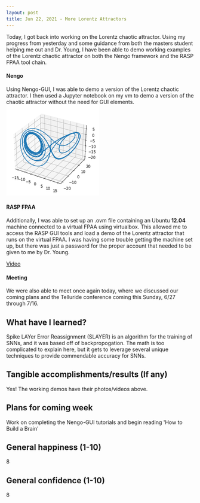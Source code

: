 ```yaml
---
layout: post
title: Jun 22, 2021 - More Lorentz Attractors
---
```


Today, I got back into working on the Lorentz chaotic attractor. Using my progress from yesterday and some guidance from both the masters student helping me out and Dr. Young, I have been able to demo working examples of the Lorentz chaotic attractor on both the Nengo framework and the RASP FPAA tool chain.

#### Nengo

Using Nengo-GUI, I was able to demo a version of the Lorentz chaotic attractor. I then used a Jupyter notebook on my vm to demo a version of the chaotic attractor without the need for GUI elements. ![The 3-D output of the Nengo demo](https://raw.githubusercontent.com/sbowles22/SRPSummerLogSite/master/images/lorentz_attractor_nengo.png) 

#### RASP FPAA

Additionally, I was able to set up an .ovm file containing an Ubuntu **12.04** machine connected to a virtual FPAA using virtualbox.  This allowed me to access the RASP GUI tools and load a demo of the Lorentz attractor that runs on the virtual FPAA. I was having some trouble getting the machine set up, but there was just a password for the proper account that needed to be given to me by Dr. Young.

[Video](https://youtu.be/lcK3Exfb3po)

#### Meeting

We were also able to meet once again today, where we discussed our coming plans and the Telluride conference coming this Sunday, 6/27 through 7/16.

## What have I learned?

Spike LAYer Error Reassignment (SLAYER) is an algorithm for the training of SNNs, and it was based off of backpropogation. The math is too complicated to explain here, but it gets to leverage several unique techniques to provide commendable accuracy for SNNs.

## Tangible accomplishments/results  (If any)

Yes! The working demos have their photos/videos above.

## Plans for coming week

Work on completing the Nengo-GUI tutorials and begin reading 'How to Build a Brain'

## General happiness (1-10)	

8

## General confidence (1-10)

8 
